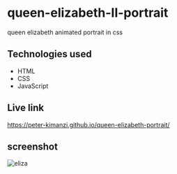 # queen-elizabeth-II-portrait
queen elizabeth animated portrait in  css

##  Technologies used

* HTML
* CSS
* JavaScript

## Live link

https://peter-kimanzi.github.io/queen-elizabeth-portrait/


## screenshot

![eliza](https://user-images.githubusercontent.com/71552773/189640788-ae858af3-e929-4dc4-8f0c-1e1e44339e61.PNG)
